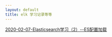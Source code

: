 ```yaml
---
layout: default
title: elk 学习记录等等
---
```


[2020-02-07-Elasticsearch学习（2）--ES配置加载](./elasticsearch/sourceLearn/2020-02-07-Elasticsearch学习（2）--ES配置加载.md)
